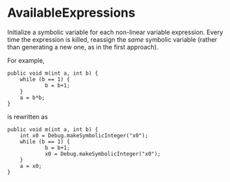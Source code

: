 # AvailableExpressions

Initialize a symbolic variable for each non-linear variable
expression. Every time the expression is killed, reassign
the *same* symbolic variable (rather than generating a new
one, as in the first approach). 

For example,

    public void m(int a, int b) {
        while (b == 1) {
                b = b+1;
        }
        a = b*b;
    }

is rewritten as

    public void m(int a, int b) {
        int x0 = Debug.makeSymbolicInteger("x0");
		while (b == 1) {
                b = b+1;
				x0 = Debug.makeSymbolicInteger("x0");
        }
        a = x0;
    }